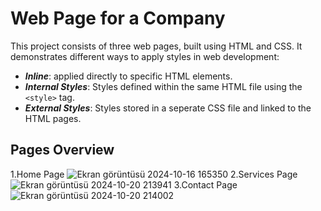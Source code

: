 # Web Page for a Company

This project consists of three web pages, built using HTML and CSS. It demonstrates different ways to apply styles in web development:

* ***Inline***: applied directly to specific HTML elements.
* ***Internal Styles***: Styles defined within the same HTML file using the `<style>` tag.
* ***External Styles***: Styles stored in a seperate CSS file and linked to the HTML pages.

## Pages Overview
1.Home Page
![Ekran görüntüsü 2024-10-16 165350](https://github.com/user-attachments/assets/e745e6c6-0a8a-4aea-ac58-40b630a84eb3)
2.Services Page
![Ekran görüntüsü 2024-10-20 213941](https://github.com/user-attachments/assets/dad48925-60d6-48eb-8a90-e80c6a345a46)
3.Contact Page
![Ekran görüntüsü 2024-10-20 214002](https://github.com/user-attachments/assets/822afb2c-3c9d-43cf-9d93-e5504bf8e018)

